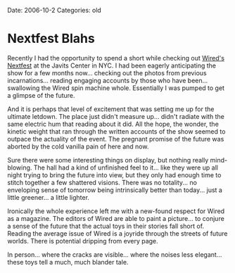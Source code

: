 Date: 2006-10-2
Categories: old

# Nextfest Blahs

Recently I had the opportunity to spend a short while checking out <a href="http://www.nextfest.net/">Wired's Nextfest</a> at the Javits Center in NYC.  I had  been eagerly anticipating  the show for a few months now... checking out the photos from previous incarnations... reading engaging accounts by those who have been... swallowing the Wired spin machine whole.   Essentially I was pumped to get a glimpse of the future.

And it is perhaps that level of excitement that was setting me up for the ultimate letdown.  The place just didn't measure up... didn't radiate with the same electric hum that reading about it did.  All the hope, the wonder, the kinetic weight that ran through the written accounts of the show seemed to outpace the actuality of the event.  The pregnant promise of the future was aborted by the cold vanilla pain of here and now.

Sure there were some interesting things on display, but nothing really mind-blowing.  The hall had a kind of unfinished feel to it... like they were up all night trying to bring the future into view, but they only had enough time to stitch together a few shattered visions.  There was no totality... no enveloping sense of tomorrow being intrinsically better than today... just a little greener... a little lighter.

Ironically the whole experience left me with a new-found respect for Wired as a magazine. The editors of Wired are able to paint a picture... to conjure a sense of the future that the actual toys in their stories fall short of.  Reading the average issue of Wired is a joyride through the streets of future worlds.  There is potential dripping from every page.

In person... where the cracks are visible... where the noises less elegant... these toys tell a much, much blander tale.
